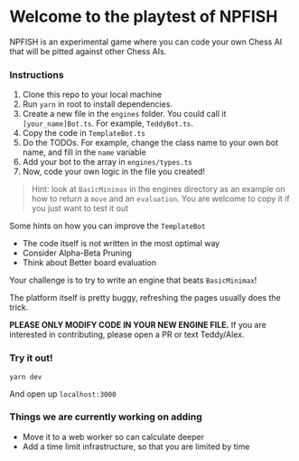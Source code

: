# Welcome to the playtest of NPFISH

NPFISH is an experimental game where you can code your own Chess AI that will be pitted against other Chess AIs.

### Instructions

1. Clone this repo to your local machine
1. Run `yarn` in root to install dependencies.
1. Create a new file in the `engines` folder. You could call it `[your_name]Bot.ts`. For example, `TeddyBot.ts`.
1. Copy the code in `TemplateBot.ts`
1. Do the TODOs. For example, change the class name to your own bot name, and fill in the `name` variable
1. Add your bot to the array in `engines/types.ts`
1. Now, code your own logic in the file you created!

> Hint: look at `BasicMinimax` in the engines directory as an example on how to return a `move` and an `evaluation`. You are welcome to copy it if you just want to test it out

Some hints on how you can improve the `TemplateBot`

- The code itself is not written in the most optimal way
- Consider Alpha-Beta Pruning
- Think about Better board evaluation

Your challenge is to try to write an engine that beats `BasicMinimax`!

The platform itself is pretty buggy, refreshing the pages usually does the trick.

**PLEASE ONLY MODIFY CODE IN YOUR NEW ENGINE FILE.** If you are interested in contributing, please open a PR or text Teddy/Alex.

### Try it out!

```
yarn dev
```

And open up `localhost:3000`

### Things we are currently working on adding

- Move it to a web worker so can calculate deeper
- Add a time limit infrastructure, so that you are limited by time
